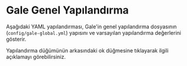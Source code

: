 <script setup>
// Same with en
import galeGlobalConfig_1_21_4 from '../../../docs/config/data/gale-global-1-21-4';
import galeGlobalConfig_1_21_1 from '../../../docs/config/data/gale-global-1-21-1';
import ConfigGroup from '../../../../.vitepress/theme/components/config/ConfigGroup.vue'
const data = {
    '1.21.4': galeGlobalConfig_1_21_4,
    '1.21.1': galeGlobalConfig_1_21_1
}
</script>

# Gale Genel Yapılandırma
Aşağıdaki YAML yapılandırması, Gale'in genel yapılandırma dosyasının (`config/gale-global.yml`) yapısını ve varsayılan yapılandırma değerlerini gösterir.

Yapılandırma düğümünün arkasındaki ok düğmesine tıklayarak ilgili açıklamayı görebilirsiniz.

<ConfigGroup :data />